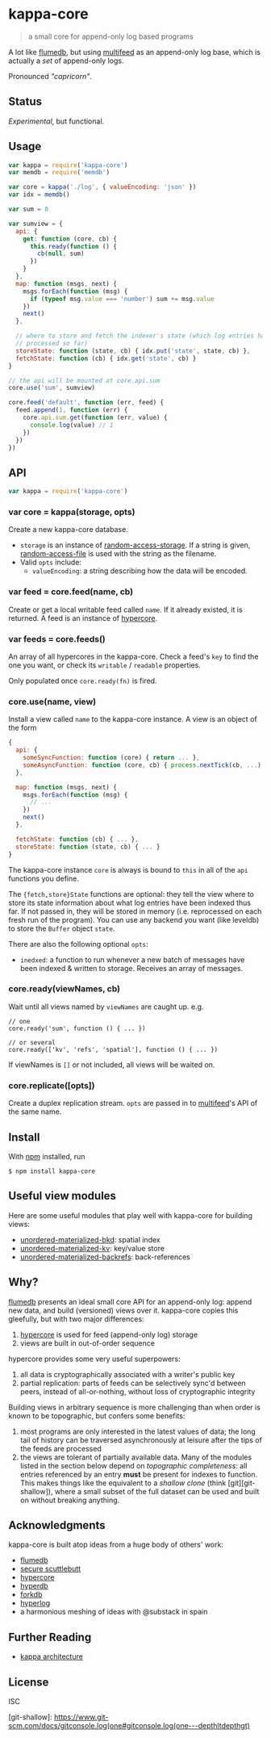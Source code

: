 # kappa-core

> a small core for append-only log based programs

A lot like [flumedb][flumedb], but using
[multifeed](https://github.com/noffle/multifeed) as an append-only log base,
which is actually a *set* of append-only logs.

Pronounced *"capricorn"*.

## Status

*Experimental*, but functional.

## Usage

```js
var kappa = require('kappa-core')
var memdb = require('memdb')

var core = kappa('./log', { valueEncoding: 'json' })
var idx = memdb()

var sum = 0

var sumview = {
  api: {
    get: function (core, cb) {
      this.ready(function () {
        cb(null, sum)
      })
    }
  },
  map: function (msgs, next) {
    msgs.forEach(function (msg) {
      if (typeof msg.value === 'number') sum += msg.value
    })
    next()
  },

  // where to store and fetch the indexer's state (which log entries have been
  // processed so far)
  storeState: function (state, cb) { idx.put('state', state, cb) },
  fetchState: function (cb) { idx.get('state', cb) }
}

// the api will be mounted at core.api.sum
core.use('sum', sumview)

core.feed('default', function (err, feed) {
  feed.append(1, function (err) {
    core.api.sum.get(function (err, value) {
      console.log(value) // 1
    })
  })
})
```

## API

```js
var kappa = require('kappa-core')
```

### var core = kappa(storage, opts)

Create a new kappa-core database.

- `storage` is an instance of
  [random-access-storage](https://github.com/random-access-storage). If a string
  is given,
  [random-access-file](https://github.com/random-access-storage/random-access-storage)
  is used with the string as the filename.
- Valid `opts` include:
  - `valueEncoding`: a string describing how the data will be encoded.

### var feed = core.feed(name, cb)

Create or get a local writable feed called `name`. If it already existed, it is
returned. A feed is an instance of
[hypercore](https://github.com/mafintosh/hypercore).

### var feeds = core.feeds()

An array of all hypercores in the kappa-core. Check a feed's `key` to
find the one you want, or check its `writable` / `readable` properties.

Only populated once `core.ready(fn)` is fired.

### core.use(name, view)

Install a view called `name` to the kappa-core instance. A view is an object of
the form

```js
{
  api: {
    someSyncFunction: function (core) { return ... },
    someAsyncFunction: function (core, cb) { process.nextTick(cb, ...) }
  },

  map: function (msgs, next) {
    msgs.forEach(function (msg) {
      // ...
    })
    next()
  },

  fetchState: function (cb) { ... },
  storeState: function (state, cb) { ... }
}
```

The kappa-core instance `core` is always is bound to `this` in all of the `api`
functions you define.

The `{fetch,store}State` functions are optional: they tell the view where to
store its state information about what log entries have been indexed thus far.
If not passed in, they will be stored in memory (i.e. reprocessed on each fresh
run of the program). You can use any backend you want (like leveldb) to store
the `Buffer` object `state`.

There are also the following optional `opts`:

- `inedxed`: a function to run whenever a new batch of messages have been
  indexed & written to storage. Receives an array of messages.

### core.ready(viewNames, cb)

Wait until all views named by `viewNames` are caught up. e.g.

```
// one
core.ready('sum', function () { ... })

// or several
core.ready(['kv', 'refs', 'spatial'], function () { ... })
```

If viewNames is `[]` or not included, all views will be waited on.

### core.replicate([opts])

Create a duplex replication stream. `opts` are passed in to
[multifeed](https://github.com/noffle/multifeed)'s API of the same name.

## Install

With [npm](https://npmjs.org/) installed, run

```
$ npm install kappa-core
```

## Useful view modules

Here are some useful modules that play well with kappa-core for building views:

- [unordered-materialized-bkd](https://github.com/digidem/unordered-materialized-bkd): spatial index
- [unordered-materialized-kv](https://github.com/digidem/unordered-materialized-kv): key/value store
- [unordered-materialized-backrefs](https://github.com/digidem/unordered-materialized-backrefs): back-references

## Why?

[flumedb][flumedb] presents an ideal small core API for an append-only log:
append new data, and build (versioned) views over it. kappa-core copies this
gleefully, but with two major differences:

1. [hypercore][hypercore] is used for feed (append-only log) storage
2. views are built in out-of-order sequence

hypercore provides some very useful superpowers:

1. all data is cryptographically associated with a writer's public key
2. partial replication: parts of feeds can be selectively sync'd between peers,
instead of all-or-nothing, without loss of cryptographic integrity

Building views in arbitrary sequence is more challenging than when order is
known to be topographic, but confers some benefits:

1. most programs are only interested in the latest values of data; the long tail
of history can be traversed asynchronously at leisure after the tips of the
feeds are processed
2. the views are tolerant of partially available data. Many of the modules
listed in the section below depend on *topographic completeness*: all entries
referenced by an entry **must** be present for indexes to function. This makes
things like the equivalent to a *shallow clone* (think [git][git-shallow]),
where a small subset of the full dataset can be used and built on without
breaking anything.

## Acknowledgments

kappa-core is built atop ideas from a huge body of others' work:

- [flumedb][flumedb]
- [secure scuttlebutt](http://scuttlebutt.nz)
- [hypercore][hypercore]
- [hyperdb](https://github.com/mafintosh/hyperdb)
- [forkdb](https://github.com/substack/forkdb)
- [hyperlog](https://github.com/mafintosh/hyperlog)
- a harmonious meshing of ideas with @substack in spain

## Further Reading

- [kappa architecture](http://kappa-architecture.com)

## License

ISC

[hypercore]: https://github.com/mafintosh/hypercore
[flumedb]: https://github.com/flumedb/flumedb
[git-shallow]: https://www.git-scm.com/docs/gitconsole.log(one#gitconsole.log(one---depthltdepthgt)
